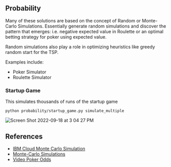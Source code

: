 ## Probability

Many of these solutions are based on the concept of Random or Monte-Carlo Simulations.  Essentially generate random simulations and discover the pattern that emerges:  i.e. negative expected value in Roulette or an optimal betting strategy for poker using expected value.

Random simulations also play a role in optimizing heuristics like greedy random start for the TSP.

Examples include:

* Poker Simulator
* Roulette Simulator

### Startup Game

This simulates thousands of runs of the startup game

`python probability/startup_game.py simulate_multiple`

![Screen Shot 2022-09-18 at 3 04 27 PM](https://user-images.githubusercontent.com/58792/190924432-e3a1fb79-ce81-43a8-b229-cbaf30fd66b1.png)


## References

* [IBM Cloud Monte Carlo Simulation](https://www.ibm.com/cloud/learn/monte-carlo-simulation)
* [Monte-Carlo Simulations](https://en.wikipedia.org/wiki/Monte_Carlo_method#History)
* [Video Poker Odds](https://en.wikipedia.org/wiki/Poker_probability#/media/File:Video_poker_JoB_odds.svg)

